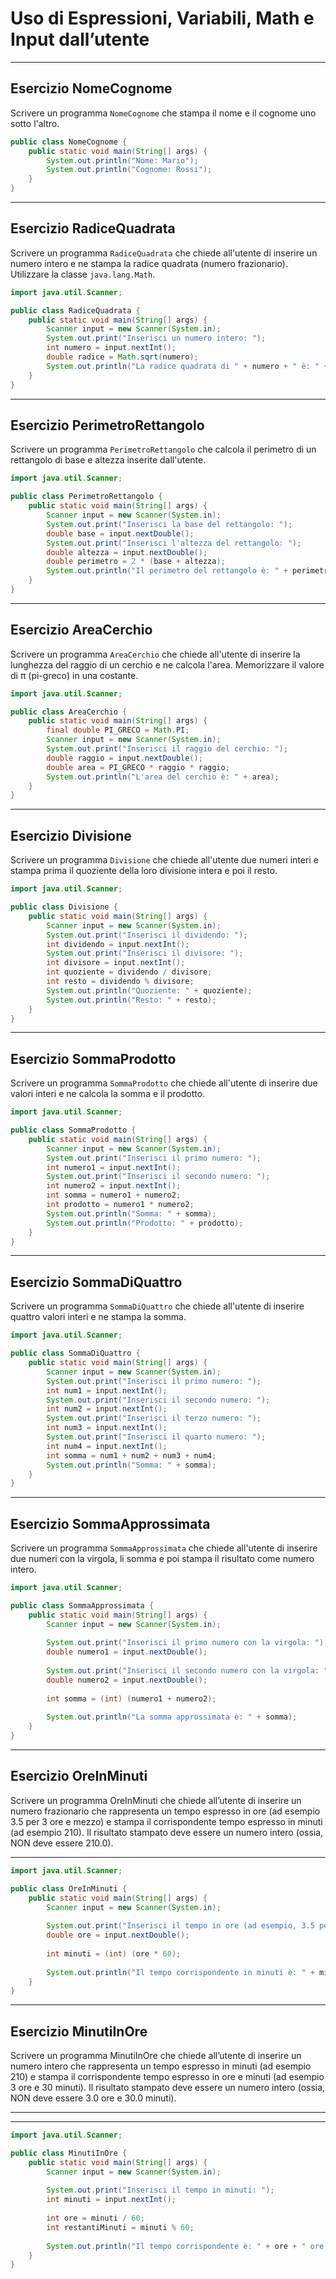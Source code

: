 # Uso di Espressioni, Variabili, Math e Input dall’utente

---

## Esercizio NomeCognome

Scrivere un programma `NomeCognome` che stampa il nome e il cognome uno sotto l'altro.

```java
public class NomeCognome {
    public static void main(String[] args) {
        System.out.println("Nome: Mario");
        System.out.println("Cognome: Rossi");
    }
}
```

---

## Esercizio RadiceQuadrata

Scrivere un programma `RadiceQuadrata` che chiede all'utente di inserire un numero intero e ne stampa la radice quadrata (numero frazionario). Utilizzare la classe `java.lang.Math`.

```java
import java.util.Scanner;

public class RadiceQuadrata {
    public static void main(String[] args) {
        Scanner input = new Scanner(System.in);
        System.out.print("Inserisci un numero intero: ");
        int numero = input.nextInt();
        double radice = Math.sqrt(numero);
        System.out.println("La radice quadrata di " + numero + " è: " + radice);
    }
}
```

---

## Esercizio PerimetroRettangolo

Scrivere un programma `PerimetroRettangolo` che calcola il perimetro di un rettangolo di base e altezza inserite dall'utente.

```java
import java.util.Scanner;

public class PerimetroRettangolo {
    public static void main(String[] args) {
        Scanner input = new Scanner(System.in);
        System.out.print("Inserisci la base del rettangolo: ");
        double base = input.nextDouble();
        System.out.print("Inserisci l'altezza del rettangolo: ");
        double altezza = input.nextDouble();
        double perimetro = 2 * (base + altezza);
        System.out.println("Il perimetro del rettangolo è: " + perimetro);
    }
}
```

---

## Esercizio AreaCerchio

Scrivere un programma `AreaCerchio` che chiede all'utente di inserire la lunghezza del raggio di un cerchio e ne calcola l'area. Memorizzare il valore di π (pi-greco) in una costante.

```java
import java.util.Scanner;

public class AreaCerchio {
    public static void main(String[] args) {
        final double PI_GRECO = Math.PI;
        Scanner input = new Scanner(System.in);
        System.out.print("Inserisci il raggio del cerchio: ");
        double raggio = input.nextDouble();
        double area = PI_GRECO * raggio * raggio;
        System.out.println("L'area del cerchio è: " + area);
    }
}
```

---

## Esercizio Divisione

Scrivere un programma `Divisione` che chiede all'utente due numeri interi e stampa prima il quoziente della loro divisione intera e poi il resto.

```java
import java.util.Scanner;

public class Divisione {
    public static void main(String[] args) {
        Scanner input = new Scanner(System.in);
        System.out.print("Inserisci il dividendo: ");
        int dividendo = input.nextInt();
        System.out.print("Inserisci il divisore: ");
        int divisore = input.nextInt();
        int quoziente = dividendo / divisore;
        int resto = dividendo % divisore;
        System.out.println("Quoziente: " + quoziente);
        System.out.println("Resto: " + resto);
    }
}
```

---

## Esercizio SommaProdotto

Scrivere un programma `SommaProdotto` che chiede all'utente di inserire due valori interi e ne calcola la somma e il prodotto.

```java
import java.util.Scanner;

public class SommaProdotto {
    public static void main(String[] args) {
        Scanner input = new Scanner(System.in);
        System.out.print("Inserisci il primo numero: ");
        int numero1 = input.nextInt();
        System.out.print("Inserisci il secondo numero: ");
        int numero2 = input.nextInt();
        int somma = numero1 + numero2;
        int prodotto = numero1 * numero2;
        System.out.println("Somma: " + somma);
        System.out.println("Prodotto: " + prodotto);
    }
}
```

---

## Esercizio SommaDiQuattro

Scrivere un programma `SommaDiQuattro` che chiede all'utente di inserire quattro valori interi e ne stampa la somma.

```java
import java.util.Scanner;

public class SommaDiQuattro {
    public static void main(String[] args) {
        Scanner input = new Scanner(System.in);
        System.out.print("Inserisci il primo numero: ");
        int num1 = input.nextInt();
        System.out.print("Inserisci il secondo numero: ");
        int num2 = input.nextInt();
        System.out.print("Inserisci il terzo numero: ");
        int num3 = input.nextInt();
        System.out.print("Inserisci il quarto numero: ");
        int num4 = input.nextInt();
        int somma = num1 + num2 + num3 + num4;
        System.out.println("Somma: " + somma);
    }
}
```

---

## Esercizio SommaApprossimata

Scrivere un programma `SommaApprossimata` che chiede all'utente di inserire due numeri con la virgola, li somma e poi stampa il risultato come numero intero.

```java
import java.util.Scanner;

public class SommaApprossimata {
    public static void main(String[] args) {
        Scanner input = new Scanner(System.in);
        
        System.out.print("Inserisci il primo numero con la virgola: ");
        double numero1 = input.nextDouble();
        
        System.out.print("Inserisci il secondo numero con la virgola: ");
        double numero2 = input.nextDouble();
        
        int somma = (int) (numero1 + numero2);
        
        System.out.println("La somma approssimata è: " + somma);
    }
}
```


---

## Esercizio OreInMinuti

Scrivere un programma OreInMinuti che chiede all’utente di inserire un numero frazionario che rappresenta un tempo espresso in ore (ad esempio 3.5 per 3 ore e mezzo) e stampa il corrispondente tempo espresso in minuti (ad esempio 210). 
Il risultato stampato deve essere un numero intero (ossia, NON deve essere 210.0).

---

```java
import java.util.Scanner;

public class OreInMinuti {
    public static void main(String[] args) {
        Scanner input = new Scanner(System.in);
        
        System.out.print("Inserisci il tempo in ore (ad esempio, 3.5 per 3 ore e mezza): ");
        double ore = input.nextDouble();
        
        int minuti = (int) (ore * 60);
        
        System.out.println("Il tempo corrispondente in minuti è: " + minuti);
    }
}
```

---

## Esercizio MinutiInOre

Scrivere un programma MinutiInOre che chiede all’utente di inserire un numero intero che rappresenta un tempo espresso in minuti (ad esempio 210) e stampa il corrispondente tempo espresso in ore e minuti (ad esempio 3 ore e 30 minuti). 
Il risultato stampato deve essere un numero intero (ossia, NON deve essere 3.0 ore e 30.0 minuti).

---

---

```java
import java.util.Scanner;

public class MinutiInOre {
    public static void main(String[] args) {
        Scanner input = new Scanner(System.in);
        
        System.out.print("Inserisci il tempo in minuti: ");
        int minuti = input.nextInt();
        
        int ore = minuti / 60;
        int restantiMinuti = minuti % 60;
        
        System.out.println("Il tempo corrispondente è: " + ore + " ore e " + restantiMinuti + " minuti");
    }
}
```
